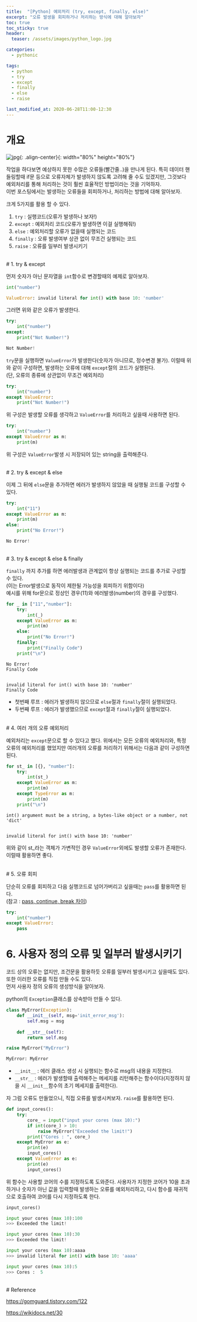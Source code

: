```yaml
---
title:  "[Python] 예외처리 (try, except, finally, else)"
excerpt: "오류 발생을 회피하거나 처리하는 방식에 대해 알아보자"
toc: true
toc_sticky: true
header:
  teaser: /assets/images/python_logo.jpg

categories:
  - pythonic

tags:
  - python
  - try
  - except
  - finally
  - else
  - raise

last_modified_at: 2020-06-28T11:00-12:30
---
```


# 개요  

![jpg](/assets/images/python_logo.jpg){: .align-center}{: width="80%" height="80%"} 

작업을 하다보면 예상하지 못한 수많은 오류들(빨간줄..)을 만나게 된다. 특히 데이터 핸들링할때 if문 등으로 오류자체가 발생하지 않도록 고려해 줄 수도 있겠지만, 그것보다 예외처리를 통해 처리하는 것이 훨씬 효율적인 방법이라는 것을 기억하자.  
이번 포스팅에서는 발생하는 오류들을 회피하거나, 처리하는 방법에 대해 알아보자.  
  
  
크게 5가지를 활용 할 수 있다.  

1. `try` : 실행코드(오류가 발생하나 보자!)  
2. `except` : 예외처리 코드(오류가 발생하면 이걸 실행해줘!)  
3. `else` : 예외처리할 오류가 없을때 실행되는 코드  
4. `finally` : 오류 발생여부 상관 없이 무조건 실행되는 코드  
5. `raise` : 오류를 일부러 발생시키기  
  
  

<br/>
# 1. try & except  

먼저 숫자가 아닌 문자열을 `int`함수로 변경할때의 예제로 알아보자.  

```python
int("number")
```
```python
ValueError: invalid literal for int() with base 10: 'number'
```

그러면 위와 같은 오류가 발생한다.  


```python
try:
    int("number")
except:
    print("Not Number!")
```
```python
Not Number!
```

`try`문을 실행하면 `ValueError`가 발생한다(숫자가 아니므로, 정수변경 불가). 이럴때 위와 같이 구성하면, 발생하는 오류에 대해 `except`절의 코드가 실행된다.  
(단, 오류의 종류에 상관없이 무조건 예외처리)  

```python
try:
    int("number")
except ValueError:
    print("Not Number!")
```

위 구성은 발생할 오류를 생각하고 `ValueError`를 처리하고 싶을때 사용하면 된다.  

```python
try:
    int("number")
except ValueError as m:
    print(m)
```

위 구성은 `ValueError`발생 시 저장되어 있는 string을 출력해준다.  

  
<br/>
# 2. try & except & else  

이제 그 뒤에 `else`문을 추가하면 에러가 발생하지 않았을 때 실행될 코드를 구성할 수 있다.  

```python
try:
    int("11")
except ValueError as m:
    print(m)
else:
    print("No Error!")
```
```python
No Error!
```

  
<br/>
# 3. try & except & else & finally  

`finally` 까지 추가를 하면 에러발생과 관계없이 항상 실행되는 코드를 추가로 구성할 수 있다.  
(이는 Error발생으로 동작이 제한될 가능성을 회피하기 위함이다)  
예시를 위해 for문으로 정상인 경우(11)와 에러발생(number)의 경우를 구성했다.  

```python
for _ in ["11","number"]:
    try:
        int(_)
    except ValueError as m:
        print(m)
    else:
        print("No Error!")
    finally:
        print("Finally Code")
    print("\n")
```
```
No Error!
Finally Code


invalid literal for int() with base 10: 'number'
Finally Code
```

- 첫번째 루프 : 에러가 발생하지 않으므로 `else`절과 `finally`절이 실행되었다.  
- 두번째 루프 : 에러가 발생했으므로 `except`절과 `finally`절이 실행되었다.  


  
<br/>
# 4. 여러 개의 오류 예외처리  

예외처리는 `except`문으로 할 수 있다고 했다. 위에서는 모든 오류의 예외처리와, 특정 오류의 예외처리를 했었지만 여러개의 오류를 처리하기 위해서는 다음과 같이 구성하면 된다.  

```python
for st_ in [{}, "number"]:
    try:
        int(st_)
    except ValueError as m:
        print(m)
    except TypeError as m:
        print(m)
    print("\n")
```
```
int() argument must be a string, a bytes-like object or a number, not 'dict'


invalid literal for int() with base 10: 'number'
```

위와 같이 st_라는 객체가 가변적인 경우 `ValueError`외에도 발생할 오류가 존재한다. 이럴때 활용하면 좋다.  

  
<br/>
# 5. 오류 회피  

단순히 오류를 회피하고 다음 실행코드로 넘어가버리고 싶을때는 `pass`를 활용하면 된다.  
(참고 : [pass, continue, break 차이](https://yganalyst.github.io/data_handling/memo_14/))  

```python
try:
    int("number")
except ValueError:
    pass
```


# 6. 사용자 정의 오류 및 일부러 발생시키기  

코드 상의 오류는 없지만, 조건문을 활용하듯 오류를 일부러 발생시키고 싶을때도 있다. 또한 이러한 오류를 직접 만들 수도 있다.  
먼저 사용자 정의 오류의 생성방식을 알아보자.  

python의 `Exception`클래스를 상속받아 만들 수 있다.  

```python
class MyError(Exception):
    def __init__(self, msg='init_error_msg'):
        self.msg = msg
    
    def __str__(self):
        return self.msg

raise MyError("MyError")
```
```python
MyError: MyError
```

- `__init__` : 에러 클래스 생성 시 실행되는 함수로 msg의 내용을 지정한다.  
- `__str__` : 에러가 발생할때 출력해주는 메세지를 리턴해주는 함수이다(지정하지 않을 시 `__init__`함수의 초기 메세지를 출력한다).  


자 그럼 오류도 만들었으니, 직접 오류를 발생시켜보자. `raise`를 활용하면 된다.  


```python
def input_cores():
    try: 
        core_ = input("input your cores (max 10):")
        if int(core_) > 10:
            raise MyError("Exceeded the limit!")
        print("Cores : ", core_)
    except MyError as e:
        print(e)    
        input_cores()
    except ValueError as e:
        print(e)
        input_cores()
```

위 함수는 사용할 코어의 수를 지정하도록 도와준다. 사용자가 지정한 코어가 10을 초과하거나 숫자가 아닌 값을 입력할때 발생하는 오류를 예외처리하고, 다시 함수를 재귀적으로 호출하여 코어를 다시 지정하도록 한다.  


```python
input_cores()

input your cores (max 10):100
>>> Exceeded the limit!

input your cores (max 10):30
>>> Exceeded the limit!

input your cores (max 10):aaaa
>>> invalid literal for int() with base 10: 'aaaa'

input your cores (max 10):5
>>> Cores :  5
```


  
<br/>
# Reference  

https://gomguard.tistory.com/122  

https://wikidocs.net/30  

